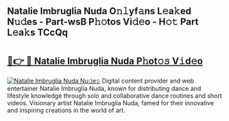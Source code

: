 ## Natalie Imbruglia Nuda O𝚗𝚕yf𝚊ns L𝚎a𝚔ed N𝚞𝚍es - Part-wsB P𝚑𝚘tos Vi𝚍𝚎o - H𝚘𝚝 Part L𝚎a𝚔s TCcQq

# <h2><a href="http://kfeh29.oniu.top/?m=Natalie+Imbruglia+Nuda">🔗👉 🔴 Natalie Imbruglia Nuda P𝚑ot𝚘𝚜 V𝚒d𝚎o</a></h2>

[![Natalie Imbruglia Nuda Nu𝚍e𝚜](https://i.imgur.com/0qMVB7G.gif)](http://kfeh29.oniu.top/?m=Natalie+Imbruglia+Nuda)
Digital content provider and web entertainer Natalie Imbruglia Nuda, known for distributing dance and lifestyle knowledge through solo and collaborative dance routines and short videos. Visionary artist Natalie Imbruglia Nuda, famed for their innovative and inspiring creations in the world of art.  
